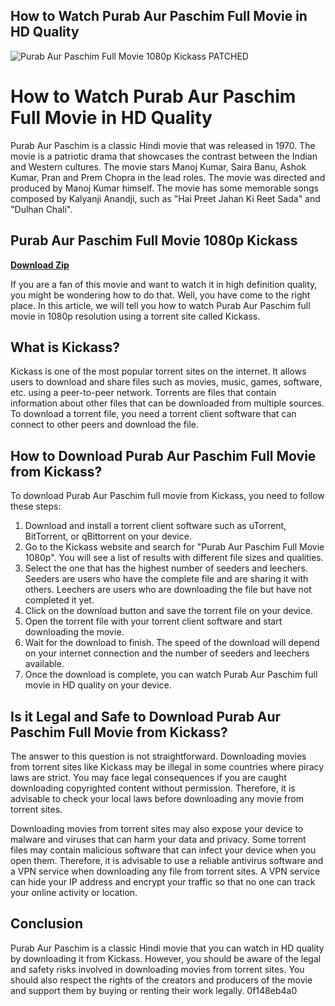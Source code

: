 ## How to Watch Purab Aur Paschim Full Movie in HD Quality

 
![Purab Aur Paschim Full Movie 1080p Kickass PATCHED](https://storage.ko-fi.com/cdn/useruploads/display/6b5576f1-9cfc-402b-8369-42bdab4b14d5_farota.jpeg)

 
# How to Watch Purab Aur Paschim Full Movie in HD Quality
 
Purab Aur Paschim is a classic Hindi movie that was released in 1970. The movie is a patriotic drama that showcases the contrast between the Indian and Western cultures. The movie stars Manoj Kumar, Saira Banu, Ashok Kumar, Pran and Prem Chopra in the lead roles. The movie was directed and produced by Manoj Kumar himself. The movie has some memorable songs composed by Kalyanji Anandji, such as "Hai Preet Jahan Ki Reet Sada" and "Dulhan Chali".
 
## Purab Aur Paschim Full Movie 1080p Kickass


[**Download Zip**](https://www.google.com/url?q=https%3A%2F%2Fshoxet.com%2F2tKBaY&sa=D&sntz=1&usg=AOvVaw2A62bG8FDQOOkAlXa13prP)

 
If you are a fan of this movie and want to watch it in high definition quality, you might be wondering how to do that. Well, you have come to the right place. In this article, we will tell you how to watch Purab Aur Paschim full movie in 1080p resolution using a torrent site called Kickass.
 
## What is Kickass?
 
Kickass is one of the most popular torrent sites on the internet. It allows users to download and share files such as movies, music, games, software, etc. using a peer-to-peer network. Torrents are files that contain information about other files that can be downloaded from multiple sources. To download a torrent file, you need a torrent client software that can connect to other peers and download the file.
 
## How to Download Purab Aur Paschim Full Movie from Kickass?
 
To download Purab Aur Paschim full movie from Kickass, you need to follow these steps:
 
1. Download and install a torrent client software such as uTorrent, BitTorrent, or qBittorrent on your device.
2. Go to the Kickass website and search for "Purab Aur Paschim Full Movie 1080p". You will see a list of results with different file sizes and qualities.
3. Select the one that has the highest number of seeders and leechers. Seeders are users who have the complete file and are sharing it with others. Leechers are users who are downloading the file but have not completed it yet.
4. Click on the download button and save the torrent file on your device.
5. Open the torrent file with your torrent client software and start downloading the movie.
6. Wait for the download to finish. The speed of the download will depend on your internet connection and the number of seeders and leechers available.
7. Once the download is complete, you can watch Purab Aur Paschim full movie in HD quality on your device.

## Is it Legal and Safe to Download Purab Aur Paschim Full Movie from Kickass?
 
The answer to this question is not straightforward. Downloading movies from torrent sites like Kickass may be illegal in some countries where piracy laws are strict. You may face legal consequences if you are caught downloading copyrighted content without permission. Therefore, it is advisable to check your local laws before downloading any movie from torrent sites.
 
Downloading movies from torrent sites may also expose your device to malware and viruses that can harm your data and privacy. Some torrent files may contain malicious software that can infect your device when you open them. Therefore, it is advisable to use a reliable antivirus software and a VPN service when downloading any file from torrent sites. A VPN service can hide your IP address and encrypt your traffic so that no one can track your online activity or location.
 
## Conclusion
 
Purab Aur Paschim is a classic Hindi movie that you can watch in HD quality by downloading it from Kickass. However, you should be aware of the legal and safety risks involved in downloading movies from torrent sites. You should also respect the rights of the creators and producers of the movie and support them by buying or renting their work legally.
 0f148eb4a0
